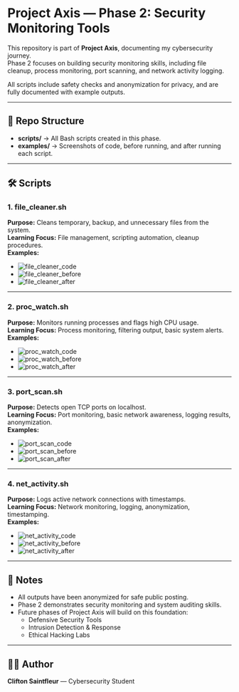 # Project Axis — Phase 2: Security Monitoring Tools

This repository is part of **Project Axis**, documenting my cybersecurity journey.  
Phase 2 focuses on building security monitoring skills, including file cleanup, process monitoring, port scanning, and network activity logging.

All scripts include safety checks and anonymization for privacy, and are fully documented with example outputs.

---

## 🔹 Repo Structure
- **scripts/** → All Bash scripts created in this phase.  
- **examples/** → Screenshots of code, before running, and after running each script.

---

## 🛠️ Scripts

### 1. file_cleaner.sh
**Purpose:** Cleans temporary, backup, and unnecessary files from the system.  
**Learning Focus:** File management, scripting automation, cleanup procedures.  
**Examples:**  
- ![file_cleaner_code](examples/auth_monitor_code.png)  
- ![file_cleaner_before](examples/auth_monitor_before.png)  
- ![file_cleaner_after](examples/auth_monitor_after.png)

---

### 2. proc_watch.sh
**Purpose:** Monitors running processes and flags high CPU usage.  
**Learning Focus:** Process monitoring, filtering output, basic system alerts.  
**Examples:**  
- ![proc_watch_code](examples/proc_watch_code.png)  
- ![proc_watch_before](examples/proc_watch_before.png)  
- ![proc_watch_after](examples/proc_watch_after.png)

---

### 3. port_scan.sh
**Purpose:** Detects open TCP ports on localhost.  
**Learning Focus:** Port monitoring, basic network awareness, logging results, anonymization.  
**Examples:**  
- ![port_scan_code](examples/port_scan_code.png)  
- ![port_scan_before](examples/port_scan_before.png)  
- ![port_scan_after](examples/port_scan_after.png)

---

### 4. net_activity.sh
**Purpose:** Logs active network connections with timestamps.  
**Learning Focus:** Network monitoring, logging, anonymization, timestamping.  
**Examples:**  
- ![net_activity_code](examples/net_activity_code.png)  
- ![net_activity_before](examples/net_activity_before.png)  
- ![net_activity_after](examples/net_activity_after.png)

---

## 📌 Notes
- All outputs have been anonymized for safe public posting.  
- Phase 2 demonstrates security monitoring and system auditing skills.  
- Future phases of Project Axis will build on this foundation:  
  - Defensive Security Tools  
  - Intrusion Detection & Response  
  - Ethical Hacking Labs

---

## 👨‍💻 Author
**Clifton Saintfleur** — Cybersecurity Student

